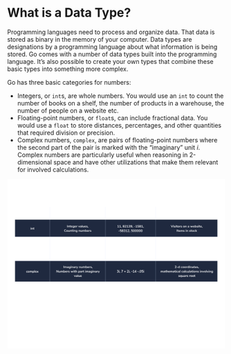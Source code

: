 # What is a Data Type?

Programming languages need to process and organize data. That data is stored as binary in the memory of your computer. Data types are designations by a programming language about what information is being stored. Go comes with a number of data types built into the programming language. It’s also possible to create your own types that combine these basic types into something more complex.

Go has three basic categories for numbers:

- Integers, or `int`s, are whole numbers. You would use an `int` to count the number of books on a shelf, the number of products in a warehouse, the number of people on a website etc.
- Floating-point numbers, or `float`s, can include fractional data. You would use a `float` to store distances, percentages, and other quantities that required division or precision.
- Complex numbers, `complex`, are pairs of floating-point numbers where the second part of the pair is marked with the “imaginary” unit _i_. Complex numbers are particularly useful when reasoning in 2-dimensional space and have other utilizations that make them relevant for involved calculations.

![Go's data types outlined in a table.](../images/go-data-types.svg)

